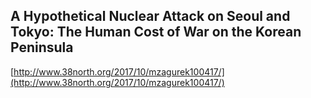 ## A Hypothetical Nuclear Attack on Seoul and Tokyo: The Human Cost of War on the Korean Peninsula
  
  [http://www.38north.org/2017/10/mzagurek100417/](http://www.38north.org/2017/10/mzagurek100417/)